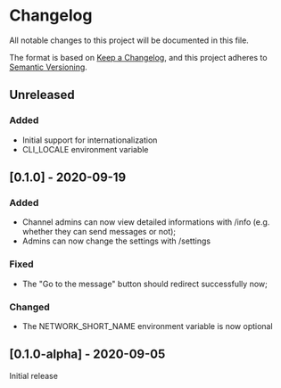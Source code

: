 # Changelog
All notable changes to this project will be documented in this file.

The format is based on [Keep a Changelog](https://keepachangelog.com/en/1.0.0/),
and this project adheres to [Semantic Versioning](https://semver.org/spec/v2.0.0.html).

## Unreleased
### Added
- Initial support for internationalization
- CLI_LOCALE environment variable

## [0.1.0] - 2020-09-19
### Added
- Channel admins can now view detailed informations with /info (e.g. whether they can send messages or not);
- Admins can now change the settings with /settings
### Fixed
- The "Go to the message" button should redirect successfully now;
### Changed
- The NETWORK_SHORT_NAME environment variable is now optional

## [0.1.0-alpha] - 2020-09-05
Initial release
